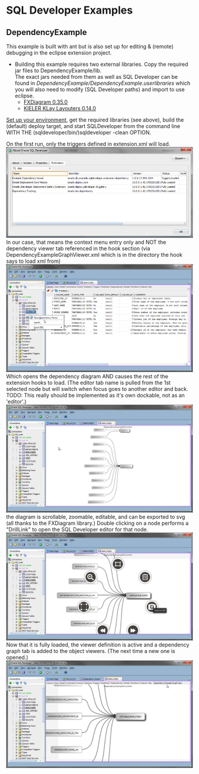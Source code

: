 # SQL Developer Examples
## DependencyExample
This example is built with ant but is also set up for editing & (remote) debugging in the eclipse extension project.  
* Building this example requires two external libraries. Copy the required jar files to DependencyExample/lib.  
The exact jars needed from them as well as SQL Developer can be found in *DependencyExample/DependencyExample.userlibraries* which you will also need to modify (SQL Developer paths) and import to use eclipse.  
    * [FXDiagram 0.35.0](http://dl.bintray.com/jankoehnlein/FXDiagram/standalone/:fxdiagram-jars-0.35.0.zip "fxdiagram-jars-0.35.0.zip")  
    * [KIELER KLay Layouters 0.14.0](http://rtsys.informatik.uni-kiel.de/~kieler/files/release_pragmatics_2015-02/klay/klay_2015-02.jar "klay_2015-02.jar")

[Set up your environment](../../setup.md), get the required libraries (see above), build the (default) deploy target, and start SQLDeveloper from the command line WITH THE (sqldeveloper/bin/)sqldeveloper -clean OPTION.  

On the first run, only the triggers defined in extension.xml will load.  
![DependencyExampleAbout diagram](images/DependencyExampleAbout.png)  
In our case, that means the context menu entry only and NOT the dependency viewer tab referenced in the hook section (via DependencyExampleGraphViewer.xml which is in the directory the hook says to load xml from)
![DependencyExampleContextMenu diagram](images/DependencyExampleContextMenu.png)  
Which opens the dependency diagram AND causes the rest of the extension hooks to load. (The editor tab name is pulled from the 1st selected node but will switch when focus goes to another editor and back. TODO: This really should be implemented as it's own dockable, not as an 'editor'.) 
![DependencyExampleZoomedOut diagram](images/DependencyExampleZoomedOut.png)  
the diagram is scrollable, zoomable, editable, and can be exported to svg (all thanks to the FXDiagram library.) Double clicking on a node performs a "DrillLink" to open the SQL Developer editor for that node.  
![DependencyExampleZoomedIn diagram](images/DependencyExampleZoomedIn.png)  
Now that it is fully loaded, the viewer definition is active and a dependency graph tab is added to the object viewers. (The next time a new one is opened.) 
![DependencyExampleViewer diagram](images/DependencyExampleViewer.png)  
